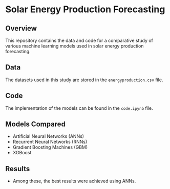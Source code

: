 # Solar Energy Production Forecasting

## Overview
This repository contains the data and code for a comparative study of various machine learning models used in solar energy production forecasting.

## Data
The datasets used in this study are stored in the `energyproduction.csv` file.

## Code
The implementation of the models can be found in the `code.ipynb` file.

## Models Compared
- Artificial Neural Networks (ANNs)
- Recurrent Neural Networks (RNNs)
- Gradient Boosting Machines (GBM)
- XGBoost
## Results
- Among these, the best results were achieved using ANNs.
